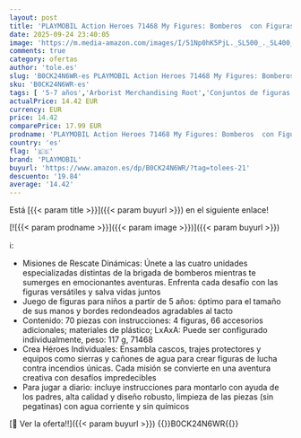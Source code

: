 ```yaml
---
layout: post
title: 'PLAYMOBIL Action Heroes 71468 My Figures: Bomberos  con Figuras Personalizadas y Accesorios Desmontables  Juegos de rol imaginativos y Divertidos  Juguetes para niños a Partir de 5 años'
date: 2025-09-24 23:40:05
image: 'https://m.media-amazon.com/images/I/51Np0hK5PjL._SL500_._SL400_.jpg'
comments: true
category: ofertas
author: 'tole.es'
slug: 'B0CK24N6WR-es PLAYMOBIL Action Heroes 71468 My Figures: Bomberos con...'
sku: 'B0CK24N6WR-es'
tags: [ '5-7 años','Arborist Merchandising Root','Conjuntos de figuras de juguete','Juguetes','Juguetes y juegos','Muñecos y figuras','Self Service','Special Features Stores','b6d17eda-2c26-45ed-a098-453a9f96e839_0','b6d17eda-2c26-45ed-a098-453a9f96e839_7701','playmobil','🇪🇸', ]
actualPrice: 14.42 EUR
currency: EUR
price: 14.42
comparePrice: 17.99 EUR
prodname: 'PLAYMOBIL Action Heroes 71468 My Figures: Bomberos  con Figuras Personalizadas y Accesorios Desmontables  Juegos de rol imaginativos y Divertidos  Juguetes para niños a Partir de 5 años'
country: 'es'
flag: '🇪🇸'
brand: 'PLAYMOBIL'
buyurl: 'https://www.amazon.es/dp/B0CK24N6WR/?tag=tolees-21'
descuento: '19.84'
average: '14.42'
---
```


Está [{{< param title >}}]({{< param buyurl >}}) en el siguiente enlace!

[![{{< param prodname >}}]({{< param image >}})]({{< param buyurl >}})

ℹ️:

- Misiones de Rescate Dinámicas: Únete a las cuatro unidades especializadas distintas de la brigada de bomberos mientras te sumerges en emocionantes aventuras. Enfrenta cada desafío con las figuras versátiles y salva vidas juntos
- Juego de figuras para niños a partir de 5 años: óptimo para el tamaño de sus manos y bordes redondeados agradables al tacto
- Contenido: 70 piezas con instrucciones: 4 figuras, 66 accesorios adicionales; materiales de plástico; LxAxA: Puede ser configurado individualmente, peso: 117 g, 71468
- Crea Héroes Individuales: Ensambla cascos, trajes protectores y equipos como sierras y cañones de agua para crear figuras de lucha contra incendios únicas. Cada misión se convierte en una aventura creativa con desafíos impredecibles
- Para jugar a diario: incluye instrucciones para montarlo con ayuda de los padres, alta calidad y diseño robusto, limpieza de las piezas (sin pegatinas) con agua corriente y sin químicos

[🛒 Ver la oferta!!]({{< param buyurl >}})
{{<world>}}B0CK24N6WR{{</world>}}
